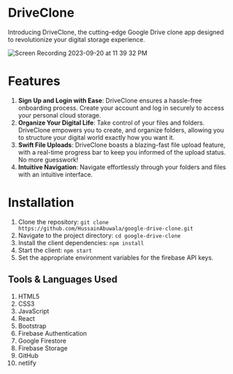 # DriveClone

Introducing DriveClone, the cutting-edge Google Drive clone app designed to revolutionize your digital storage experience.

![Screen Recording 2023-09-20 at 11 39 32 PM](https://github.com/HussainAbuwala/google-drive-clone/assets/77569166/3b2e1f89-f8b9-4418-8d31-f38b424b4a06)

# Features

1. **Sign Up and Login with Ease**: DriveClone ensures a hassle-free onboarding process. Create your account and log in securely to access your personal cloud storage.
2. **Organize Your Digital Life**: Take control of your files and folders. DriveClone empowers you to create, and organize folders, allowing you to structure your digital world exactly how you want it.
3. **Swift File Uploads**: DriveClone boasts a blazing-fast file upload feature, with a real-time progress bar to keep you informed of the upload status. No more guesswork!
4. **Intuitive Navigation**: Navigate effortlessly through your folders and files with an intuitive interface.

# Installation

1. Clone the repository: `git clone https://github.com/HussainAbuwala/google-drive-clone.git`
2. Navigate to the project directory: `cd google-drive-clone`
3. Install the client dependencies: `npm install`
4. Start the client: `npm start`
5. Set the appropriate environment variables for the firebase API keys.

## Tools & Languages Used

1. HTML5
2. CSS3
3. JavaScript
4. React
5. Bootstrap
6. Firebase Authentication
7. Google Firestore
8. Firebase Storage
9. GitHub
10. netlify


